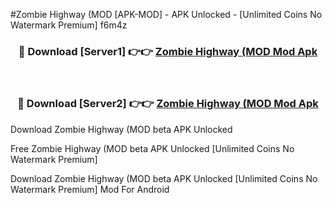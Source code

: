 #Zombie Highway (MOD [APK-MOD] - APK Unlocked - [Unlimited Coins No Watermark Premium] f6m4z



<div align="center">

<h3>🔴 Download [Server1] 👉👉 <a href="https://momento.my/?title=Zombie_Highway_(MOD">Zombie Highway (MOD Mod Apk</a></h3><br>

<h3>🔴 Download [Server2] 👉👉 <a href="https://momento.my/?title=Zombie_Highway_(MOD">Zombie Highway (MOD Mod Apk</a></h3>
</div>



Download Zombie Highway (MOD beta APK Unlocked

Free Zombie Highway (MOD beta APK Unlocked [Unlimited Coins No Watermark Premium]

Download Zombie Highway (MOD beta APK Unlocked [Unlimited Coins No Watermark Premium] Mod For Android
